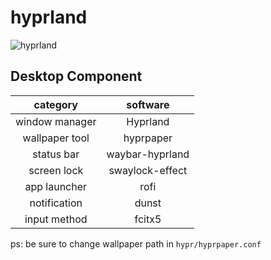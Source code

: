 # hyprland

![hyprland](./screenshots/hyprland.png)

## Desktop Component

|    category    |    software     |
| :------------: | :-------------: |
| window manager |    Hyprland     |
| wallpaper tool |    hyprpaper    |
|   status bar   | waybar-hyprland |
|  screen lock   | swaylock-effect |
|  app launcher  |      rofi       |
|  notification  |      dunst      |
|  input method  |     fcitx5      |

ps: be sure to change wallpaper path in `hypr/hyprpaper.conf`
